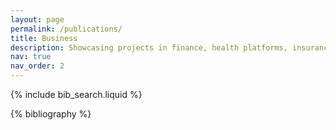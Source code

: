 ```yaml
---
layout: page
permalink: /publications/
title: Business
description: Showcasing projects in finance, health platforms, insurance, and mobility, focused on practical solutions and strategic insights.
nav: true
nav_order: 2
---
```


<!-- _pages/publications.md -->

<!-- Bibsearch Feature -->

{% include bib_search.liquid %}

<div class="publications">

{% bibliography %}

</div>
